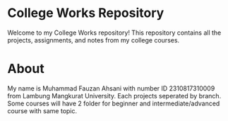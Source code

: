 # College Works Repository

Welcome to my College Works repository! This repository contains all the projects, assignments, and notes from my college courses.

# About

My name is Muhammad Fauzan Ahsani with number ID 2310817310009 from Lambung Mangkurat University. 
Each projects seperated by branch. Some courses will have 2 folder for beginner and intermediate/advanced course with same topic.
